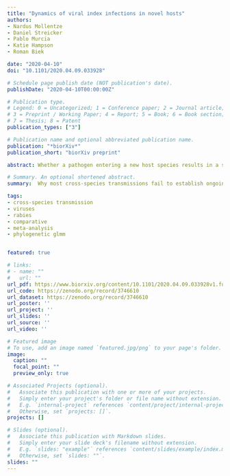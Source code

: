 ```yaml
---
title: "Dynamics of viral index infections in novel hosts"
authors:
- Nardus Mollentze
- Daniel Streicker
- Pablo Murcia
- Katie Hampson
- Roman Biek

date: "2020-04-10"
doi: "10.1101/2020.04.09.033928"

# Schedule page publish date (NOT publication's date).
publishDate: "2020-04-10T00:00:00Z"

# Publication type.
# Legend: 0 = Uncategorized; 1 = Conference paper; 2 = Journal article;
# 3 = Preprint / Working Paper; 4 = Report; 5 = Book; 6 = Book section;
# 7 = Thesis; 8 = Patent
publication_types: ["3"]

# Publication name and optional abbreviated publication name.
publication: "*biorXiv*"
publication_short: "biorXiv preprint"

abstract: Whether a pathogen entering a new host species results in a single infection or in onward transmission, and potentially an outbreak, depends upon the progression of infection in the index case. Although index infections are rarely observable in nature, experimental inoculations of pathogens into novel host species have a long history in biomedical research. This provides a rich and largely unexploited data source for meta-analyses to identify the host and pathogen determinants of variability in infection outcomes. Here, we analysed the progressions of 514 experimental cross-species inoculations of rabies virus, a widespread zoonotic pathogen which in nature exhibits both dead end infections and varying levels of sustained transmission in novel hosts. Inoculations originating from bats rather than carnivores, and from warmer to cooler-bodied species caused infections with shorter incubation periods that were associated with diminished virus excretion. Inoculations between distantly related hosts tended to result in shorter clinical disease periods, which will also impede transmission. All effects were modulated by infection dose and together suggest that increased virulence as host species become more dissimilar is the limiting factor preventing onward transmission. These results explain observed constraints on rabies virus host shifts, allow us to evaluate the risk of novel reservoirs establishing, and give mechanistic insights into why host shifts are less likely between genetically distant species. More generally, our study highlights meta-analyses of experimental infections as a tractable approach to quantify the complex interactions between virus, reservoir, and novel host that shape the outcome of cross-species transmission.

# Summary. An optional shortened abstract.
summary:  Why most cross-species transmissions fail to establish ongoing transmission in the newly infected species remains poorly understood. Examining cross-species inoculations involving rabies, we show that mismatches in virulence which are predictable from host and viral factors make sustained transmission in the novel host less likely. These  mechanistic  insights  help  to explain  and predict  host  shift  events and highlight  meta-analyses  of  existing  experimental inoculation data as a powerful and generalisable approach for understanding the dynamics of index infections in novel species.

tags:
- cross-species transmission
- viruses
- rabies
- comparative
- meta-analysis
- phylogenetic glmm


featured: true

# links:
# - name: ""
#   url: ""
url_pdf: https://www.biorxiv.org/content/10.1101/2020.04.09.033928v1.full.pdf
url_code: https://zenodo.org/record/3746610
url_dataset: https://zenodo.org/record/3746610
url_poster: ''
url_project: ''
url_slides: ''
url_source: ''
url_video: ''

# Featured image
# To use, add an image named `featured.jpg/png` to your page's folder. 
image:
  caption: ""
  focal_point: ""
  preview_only: true

# Associated Projects (optional).
#   Associate this publication with one or more of your projects.
#   Simply enter your project's folder or file name without extension.
#   E.g. `internal-project` references `content/project/internal-project/index.md`.
#   Otherwise, set `projects: []`.
projects: []

# Slides (optional).
#   Associate this publication with Markdown slides.
#   Simply enter your slide deck's filename without extension.
#   E.g. `slides: "example"` references `content/slides/example/index.md`.
#   Otherwise, set `slides: ""`.
slides: ""
---
```


<div data-badge-details="right" data-badge-type="medium-donut" data-doi="10.1101/2020.04.09.033928" data-hide-no-mentions="true" data-hide-less-than="0" class="altmetric-embed"></div>
